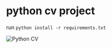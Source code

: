 # python cv project

run `python install -r requirements.txt`



![Python CV](https://user-images.githubusercontent.com/29494723/177061091-e615b23b-4b50-4695-b652-2dfc070cd988.PNG)
